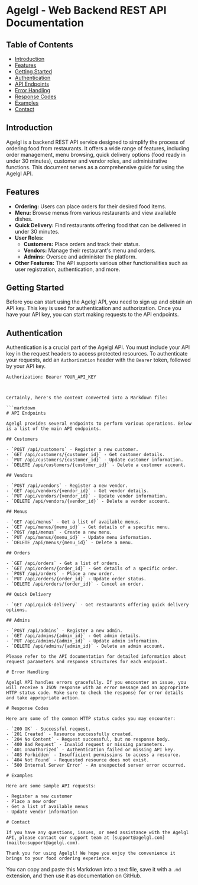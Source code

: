 # Agelgl - Web Backend REST API Documentation

## Table of Contents

- [Introduction](#introduction)
- [Features](#features)
- [Getting Started](#getting-started)
- [Authentication](#authentication)
- [API Endpoints](#api-endpoints)
- [Error Handling](#error-handling)
- [Response Codes](#response-codes)
- [Examples](#examples)
- [Contact](#contact)

## Introduction

Agelgl is a backend REST API service designed to simplify the process of ordering food from restaurants. It offers a wide range of features, including order management, menu browsing, quick delivery options (food ready in under 30 minutes), customer and vendor roles, and administrative functions. This document serves as a comprehensive guide for using the Agelgl API.

## Features

- **Ordering:** Users can place orders for their desired food items.
- **Menu:** Browse menus from various restaurants and view available dishes.
- **Quick Delivery:** Find restaurants offering food that can be delivered in under 30 minutes.
- **User Roles:**
  - **Customers:** Place orders and track their status.
  - **Vendors:** Manage their restaurant's menu and orders.
  - **Admins:** Oversee and administer the platform.
- **Other Features:** The API supports various other functionalities such as user registration, authentication, and more.

## Getting Started

Before you can start using the Agelgl API, you need to sign up and obtain an API key. This key is used for authentication and authorization. Once you have your API key, you can start making requests to the API endpoints.

## Authentication

Authentication is a crucial part of the Agelgl API. You must include your API key in the request headers to access protected resources. To authenticate your requests, add an `Authorization` header with the `Bearer` token, followed by your API key.

```http
Authorization: Bearer YOUR_API_KEY



Certainly, here's the content converted into a Markdown file:

```markdown
# API Endpoints

Agelgl provides several endpoints to perform various operations. Below is a list of the main API endpoints.

## Customers

- `POST /api/customers` - Register a new customer.
- `GET /api/customers/{customer_id}` - Get customer details.
- `PUT /api/customers/{customer_id}` - Update customer information.
- `DELETE /api/customers/{customer_id}` - Delete a customer account.

## Vendors

- `POST /api/vendors` - Register a new vendor.
- `GET /api/vendors/{vendor_id}` - Get vendor details.
- `PUT /api/vendors/{vendor_id}` - Update vendor information.
- `DELETE /api/vendors/{vendor_id}` - Delete a vendor account.

## Menus

- `GET /api/menus` - Get a list of available menus.
- `GET /api/menus/{menu_id}` - Get details of a specific menu.
- `POST /api/menus` - Create a new menu.
- `PUT /api/menus/{menu_id}` - Update menu information.
- `DELETE /api/menus/{menu_id}` - Delete a menu.

## Orders

- `GET /api/orders` - Get a list of orders.
- `GET /api/orders/{order_id}` - Get details of a specific order.
- `POST /api/orders` - Place a new order.
- `PUT /api/orders/{order_id}` - Update order status.
- `DELETE /api/orders/{order_id}` - Cancel an order.

## Quick Delivery

- `GET /api/quick-delivery` - Get restaurants offering quick delivery options.

## Admins

- `POST /api/admins` - Register a new admin.
- `GET /api/admins/{admin_id}` - Get admin details.
- `PUT /api/admins/{admin_id}` - Update admin information.
- `DELETE /api/admins/{admin_id}` - Delete an admin account.

Please refer to the API documentation for detailed information about request parameters and response structures for each endpoint.

# Error Handling

Agelgl API handles errors gracefully. If you encounter an issue, you will receive a JSON response with an error message and an appropriate HTTP status code. Make sure to check the response for error details and take appropriate action.

# Response Codes

Here are some of the common HTTP status codes you may encounter:

- `200 OK` - Successful request.
- `201 Created` - Resource successfully created.
- `204 No Content` - Request successful, but no response body.
- `400 Bad Request` - Invalid request or missing parameters.
- `401 Unauthorized` - Authentication failed or missing API key.
- `403 Forbidden` - Insufficient permissions to access a resource.
- `404 Not Found` - Requested resource does not exist.
- `500 Internal Server Error` - An unexpected server error occurred.

# Examples

Here are some sample API requests:

- Register a new customer
- Place a new order
- Get a list of available menus
- Update vendor information

# Contact

If you have any questions, issues, or need assistance with the Agelgl API, please contact our support team at [support@agelgl.com](mailto:support@agelgl.com).

Thank you for using Agelgl! We hope you enjoy the convenience it brings to your food ordering experience.
```

You can copy and paste this Markdown into a text file, save it with a `.md` extension, and then use it as documentation on GitHub.








